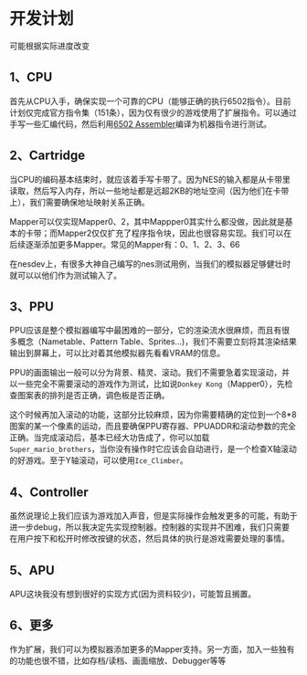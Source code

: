 # 开发计划

可能根据实际进度改变

## 1、CPU

首先从CPU入手，确保实现一个可靠的CPU（能够正确的执行6502指令）。目前计划仅完成官方指令集（151条），因为仅有很少的游戏使用了扩展指令。可以通过手写一些汇编代码，然后利用[6502 Assembler](https://www.masswerk.at/6502/assembler.html)编译为机器指令进行测试。

## 2、Cartridge

当CPU的编码基本结束时，就应该着手写卡带了。因为NES的输入都是从卡带里读取，然后写入内存，所以一些地址都是远超2KB的地址空间（因为他们在卡带上），我们需要确保地址映射关系正确。

Mapper可以仅实现Mapper0、2，其中Mappper0其实什么都没做，因此就是基本的卡带；而Mapper2仅仅扩充了程序指令块，因此也很容易实现。我们可以在后续逐渐添加更多Mapper。常见的Mapper有：0、1、2、3、66

在nesdev上，有很多大神自己编写的nes测试用例，当我们的模拟器足够健壮时就可以以他们作为测试输入了。

## 3、PPU

PPU应该是整个模拟器编写中最困难的一部分，它的渲染流水很麻烦，而且有很多概念（Nametable、Pattern Table、Sprites...)，我们不需要立刻将其渲染结果输出到屏幕上，可以比对着其他模拟器先看看VRAM的信息。

PPU的画面输出一般可以分为背景、精灵、滚动。我们不需要急着实现滚动，并以一些完全不需要滚动的游戏作为测试，比如说`Donkey Kong`（Mapper0），先检查图案表的排列是否正确，调色板是否正确。

这个时候再加入滚动的功能，这部分比较麻烦，因为你需要精确的定位到一个8*8图案的某一个像素的运动，而且要确保PPU寄存器、PPUADDR和滚动参数的完全正确。当完成滚动后，基本已经大功告成了，你可以加载`Super_mario_brothers`，当你没有操作时它应该会自动进行，是一个检查X轴滚动的好游戏。至于Y轴滚动，可以使用`Ice_Climber`。

## 4、Controller

虽然说理论上我们应该为游戏加入声音，但是实际操作会触发更多的可能，有助于进一步debug，所以我决定先实现控制器。控制器的实现并不困难，我们只需要在用户按下和松开时修改按键的状态，然后具体的执行是游戏需要处理的事情。

## 5、APU

APU这块我没有想到很好的实现方式(因为资料较少)，可能暂且搁置。

## 6、更多

作为扩展，我们可以为模拟器添加更多的Mapper支持。另一方面，加入一些独有的功能也很不错，比如存档/读档、画面缩放、Debugger等等
